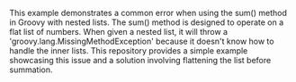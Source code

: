 This example demonstrates a common error when using the sum() method in Groovy with nested lists. The sum() method is designed to operate on a flat list of numbers. When given a nested list, it will throw a 'groovy.lang.MissingMethodException' because it doesn't know how to handle the inner lists. This repository provides a simple example showcasing this issue and a solution involving flattening the list before summation.